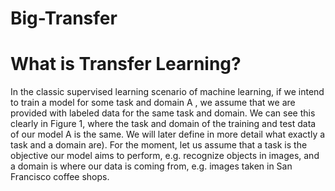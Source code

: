 # Big-Transfer

# What is Transfer Learning?
In the classic supervised learning scenario of machine learning, if we intend to train a model for some task and domain 
A
, we assume that we are provided with labeled data for the same task and domain. We can see this clearly in Figure 1, where the task and domain of the training and test data of our model 
A
 is the same. We will later define in more detail what exactly a task and a domain are). For the moment, let us assume that a task is the objective our model aims to perform, e.g. recognize objects in images, and a domain is where our data is coming from, e.g. images taken in San Francisco coffee shops.
